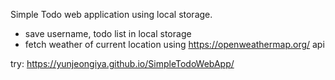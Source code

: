 Simple Todo web application using local storage.


- save username, todo list in local storage
- fetch weather of current location using https://openweathermap.org/ api

try: https://yunjeongiya.github.io/SimpleTodoWebApp/
